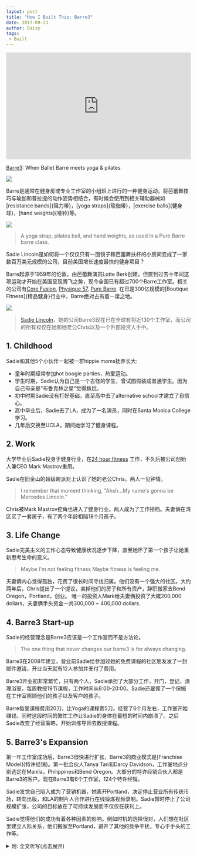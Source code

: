```yaml
---
layout: post
title: "How I Built This: Barre3"
date: 2017-09-23
author: Daisy
tags:
 - Built
---
```


<iframe src="https://www.npr.org/player/embed/549459732/549579955" width="100%" height="290" frameborder="0" scrolling="no" title="NPR embedded audio player"></iframe>

[Barre3](http://barre3.com): When Ballet Barre meets yoga & pilates.

![](https://upload.wikimedia.org/wikipedia/commons/6/61/Barre_class_5.jpg)

Barre是通常在健身房或专业工作室的小组班上进行的一种健身运动，将芭蕾舞技巧与瑜伽和普拉提的动作姿势相结合，有时候会使用到相关辅助器械如[resistance bands]{阻力带}，[yoga straps]{瑜伽带}，[exercise balls]{健身球}，[hand weights]{哑铃}等。

![](https://upload.wikimedia.org/wikipedia/commons/thumb/9/93/Barre_equipment.jpeg/600px-Barre_equipment.jpeg)

> A yoga strap, pilates ball, and hand weights, as used in a Pure Barre barre class.

Sadie Lincoln是如何将一个仅仅只有一面镜子和芭蕾舞扶杆的小房间变成了一家数百万美元规模的公司，目前美国增长速度最快的健身项目？

Barre起源于1959年的伦敦，由芭蕾舞演员Lotte Berk创建。但直到过去十年间这项运动才开始在美国呈现腾飞之势，现今全国已有超过700个Barre工作室。相关的公司有[Core Fusion](http://www.corefusion.net.au), [Physique 57](https://physique57.com), [Pure Barre](http://purebarre.com). 在已是300亿规模的[Boutique Fitness]{精品健身}行业中，Barre绝对占有着一席之地。


![](https://barre3.com/assets/about/about-sadie_desktop-ce3433624ad0a1b55e200324256f0bcab775b964555830e5d39c0ad81bb1625c.jpg)

> [Sadie Lincoln](https://barre3.com/sadie)，她的公司Barre3现在已在全球有将近130个工作室，而公司的所有权仅在她和她老公Chris以及一个外部投资人手中。

## 1. Childhood

Sadie和其他5个小伙伴一起被一群hippie moms抚养长大:

 - 童年时期经常参加hot boogie parties，热爱运动。
 - 学生时期，Sadie认为自己是一个古怪的学生，曾试图假装成普通学生。因为自己母亲是"布鲁克林之星"觉得尴尬。
 - 初中时期Sadie没有打好基础，直至高中去了alternative school才建立了自信心。
 - 高中毕业后，Sadie去了LA，成为了一名演员，同时在Santa Monica College学习。
 - 几年后交换至UCLA，期间她学习了健身课程。

## 2. Work

大学毕业后Sadie投身于健身行业，在[24 hour fitness](https://www.24hourfitness.com) 工作，不久后被公司创始人兼CEO Mark Mastrov重用。

Sadie在旧金山的超级碗派对上认识了她的老公Chris。两人一见钟情。

> I remember that moment thinking, "Ahsh...My name's gonna be Mercedes Lincoln."

Chris被Mark Mastrov挖角也进入了健身行业。两人成为了工作搭档。夫妻俩在湾区买了一套房子，有了两个年龄相隔18个月孩子。

## 3. Life Change 

Sadie完美主义的工作心态导致健康状况逐步下降，直至她怀了第一个孩子让她重新思考生命的意义。

> Maybe I'm not feeling fitness Maybe fitness is feeling me.

夫妻俩内心觉得孤独，花费了很长时间寻找归属。他们没有一个强大的社区。大约两年后，Chris提出了一个提议，卖掉他们的房子和所有资产，辞职搬家去Bend Oregon，Portland，创业。 唯一的投资人Mark给夫妻俩投资了大概200,000 dollars，夫妻俩手头资金一共300,000 ~ 400,000 dollars.

## 4. Barre3 Start-up

Sadie的经营理念是Barre3应该是一个工作室而不是方法论。

> The one thing that never changes our barre3 is for always changing.

Barre3在2008年建立，营业前Sadie给参加过她的免费课程的社区朋友发了一封邮件邀请，开业当天就有12人参加并支付了费用。

Barre3开业初非常繁忙，只有两个人，Sadie承担了大部分工作，开门，登记，清理浴室，每周教授19节课程，工作时间从6:00-20:00。Sadie还雇佣了一个保姆在工作室照顾他们的孩子以及客户的孩子。

Barre每堂课程费用20刀，比Yoga的课程贵5刀。经营了6个月左右，工作室开始赚钱。同时这段时间的繁忙工作让Sadie的身体在最短的时间内崩溃了。之后Sadie改变了经营策略，开始训练导师去教授课程。

## 5. Barre3's Expansion

第一年工作室成功后，Barre3很快进行扩张，Barre3的商业模式是[Franchise Model]{特许经销}。第一批合伙人Tanya Tan和Darcy Davidson，工作室地点分别选定在Manila，Philippines和Bend Oregon。大部分的特许经销合伙人都是Barre3的客户。现在Barre3有6个工作室，124个特许经销。

Sadie发觉自己陷入成为了营销机器，她离开Portland，决定停止营业所有传统市场，转向出版，和LA的制片人合作进行在线锻炼视频录制。Sadie暂时停止了公司规模扩张，公司的目标放在了可持续发展而不仅仅在获利上。

Sadie觉得他们的成功有着各种因素的影响。例如时机的选择很对，人们想在社区里建立人际关系，他们搬家至Portland，避开了其他的竞争干扰，专心于手头的工作等。

<details markdown="1"><summary> 附: 全文听写(点击展开)</summary>
One evening we put kids to bed in the living room. Chris came up to me and he pulled the spreadsheet out of his pocket 
and he said I've hold this in my pocket for couple weeks. He opened it up, a new wishes spreadsheet, a model of how we could sell our home， all our possessions and drop out and not work for a year -- that is the start to built what we built.

How Sadie Lincoln turned the room with mirrors and ballet barre into a multi million dollar company that's now one of the fastest growing fitness programs in the US.

If you take a little bit of pilates &yoga through some ballet into the makes, you get barre

"when ballet barre meets yoga &pilates"

It's actually been around since 1959 when a former ballerina named Lotte Berk invent whole concept in London but it didn't really begin to take off in the US until this past decade.
And today there are over 700 barre studios around the country. Companies like core fusion, physique 57, pure barre. People who go to barre classes are overwhelmingly women, most of them are just going for the exercises, they actually connected to the culture around whole barre movement. it's  about building confidence and "steam", but it's also big business. The whole "" fitness sector which barre is definitely a part of  is now a 30 billion industry. And one of the best known fitness barre Sadie Lincoln, her company barre3 now has about 130 locations all around the world. And company is still privately owned by Sadie and her husband Chris and just one outside investor.
All of this made them rich & celebrity fitness grew.

Sadie's mum and her four best friend drop-out 
They were living in California, yet they found each other They are kind of Gypsy like they are travelling around together. They ended up in Desino Mexico and each of them ended up have a child. The dads are sweat. They basically raised their kids "clubdively" 

It was a time of exploration. It's a time for them to go in work, look inside, live close to nature, create and discover a new way of living. 
There are 6 kids all together.  
Was fitness part of your early childhood?
We used to do "what we hot boogie" parties put on a red record and boogie. Dance on butts off "...Beatles" Loving moving
How did your mom "" me?
First of all, we're often on footsteps. Once they got secure, they created their own business. They created a newspaper called "what's happening", weekly publication.
Did you sometimes feel like a weird kid/different kid? Yes. I tried to play normal.  
Were you embarrassed?  My mom was Brooklyn star. They were cool, smoking weed before it's legal. 
I was a horrible student in high school. I went to alternative school. I did a great deal of confidence there. We did pottery, dance, music, but I didn't learn the basics. middle school  didn't have the foundation nor interest. I just can survive on having fun.
After high school. Sadie took off to LA. She become an actor, in the meantime she takes classes in Santa Monica College. A couple years end she transfer to UCLA.
During that time she really into fitness classes. 
After college Sadie decide to look for work in the fitness industry.
I landed a job in company 24 hours fitness and she wanted to move to San Francisco.
She was hired to run all of the group "backsize" for 25 gyms.   They were acquiring gyms at a rapid pay. We had around 50 gyms  I ended up "" for 11 years  when I left we had 430 locations.  
A massive explosive gross. 
Around 1~2 years she ended up reporting directly to CEO Mark Mastrov.
Everything from sells to brand strategy which is her favorite.
She traveled all over the world, Asia, Spain, Italy. Besides 24 fitness she became partner of gyms in Russia.

She met her husband Chris in San Francisco at super bowl party.
He worked at a startup 'surfer' company.  
Chris had couple launches with Mark, Mark pulled Chris into the  loop as well. 
Mark put us on projects together, It was a wonderful testing ground as business partner how we work together.
We bought a house in bay area. We had two children back to back  18 month apart. 
Any crisis?  Make a big life change？
The first crisis for me I think happen before I was pregnant with my first child. I have a booming business, my career is booming. I was making a great salary. We are buying a house all that good staff.
My own health was declining. I didn't feel good.
I just been 'emerge' in fitness industry  wasn't working in my own body.I was really uncomfortable of my skin. I didn't feel alive inside. I was working out very hard every day, counting how many calories I was eating/ expanding. Scientific calories in/out.
What changed? The alternate opportunities to realize ""
inside your body   baby  connected and happy   
what health really was? following someone else formula
I started do yoga at home. Maybe I'm not feeling fitness Maybe fitness is feeling me. I'm probably not alone.
We were lonely, really lonely as a couple
We were having a hard time finding belongings. We didn't have strong community.
-----以下未经修改---
Just you and me     he was having a bad time relating to business as he was managing the studios  managing 24hours fitness  I remember this moment  walking into the room and he was on speak phone   manager was working with coaching him   they were on an unconference call   
we feel empty 
maybe 2 years  he come up with all kinds of different business plans from plant watering business to pizza nail studios  backdrop  he had a good job  I think things moving along very well 
one evening we put the kids bed  we were in living room  Chris came up to me  A model how we could sell our home all our possessions and move to "" and drop out and not work for a year
outrageous idea  one of the hottest things he's ever done
every single penny into a dream job that might fail but we don't care
try to build a life for ourselves that will feel free
that was the start to building what we built with barre 3
with the money you move to Oregon?
we ended up deciding on Portland 
how much cash did you guys has to live on?
we went down one car  we parked all our belongings in the car 
and moving van we moved our two kids and a cat to Portland Oregon rent a small little house 
how much did you put towards this business idea?
only investment is Mark  he gives us a small investment  under 200000 dollars  the house we probably has 300000~400000   life savings  that was the cushion 
pull much of that into this business idea
what was the concept?
I became enamored with studio culture and going to yoga studios going to barre studios   in late 90s early 2000 barre was really igniting in New York and San Fransisco
barre? barre back then was based of Lotte Berk Method which she was a dancer  basic ballet barre  her first instructors start the first barre studios Core Fusion, Physique 57, The Bar Method
take these classes   I was treat by them 
for one thing they were reminded me of sort of an contemporary 'jazz sized' to be honest
and then using the ballet barre as a prog just has this instinct grace and art and 'inheritage' really attractive to me
when you decided to open a barre studio   competitors outside  
different  by try customers by doing this
we move to Portland     there was no barre around us
I loved using ballet barre "" pilates & small movements & music 
I want to create a studio that instead of being something  being  an answer  being a methodology   Sadie Lincoln's method or Barre 3 method  just want to be an exercise experience 
from the very beginning  "" menu
the very first sentence is 
the one thing that never changes our barre3 is for always changing.   at the very beginning of class every instructors will start by saying 
welcome to barre3, I gave you 4 permission to do something different "than I say"
your only job is to listen not to me but yourself 
I'm your guide, we're going to turn the music on and to show you how you lend your body and want you to make it your own.
just as an idea introduce people  when you passed by the studio and you saw the thing barre3  a lot of people  men would say "what is this barre?" "what is this thing?" the first thought
I had a tag line at the beginning "when ballet barre meets yoga and pilates"
how did you come up with the routine ? did you spend like weeks and months kind of writing it down or ?
20 years all different concepts  I started to piece together
the concepts that balance the body  so I really focus on working  apposing muscle groups and every exercise  
If I work the "" equally with the ""
I had this whole system.
when you open your doors it is August 2008? Y
Was it right away with it like a hit to people?  people like to come in? or curiosity
Before I even open our studio I taught free classes upstairs 
the day we finally got the permit to open the doors
I send an email to the community that was coming to my free classes 
I said hey I got my certificate of "", I'm going to teach class tonight 
I thought maybe a couple of people will show up  my friends  
12 people showed and paid that night  send out email to 45
this is gona work
hire a babysitter to be at the studio, so their kids and their clients' kids can also come to the studio.
busy mom of two kids   we want to have a community  we want to plays when we can attract people that were inspirational, thoughtful, connected, exciting to be around 
It was just two of us at the beginning. 
one of my girlfriends who would move to the bay area, she taught one or two classes in the evening.
but I check everybody in, open the door, check everybody in   clean the bathroom, taught 19 classes, 6am to 8pm. I was there 
I knew every single client 
Mary Ellen, she was the first person to sign the membership.
how much did you have to pay the class   20 dollars 
was it cheap?  around 5 dollars more than yoga 
how much runway did you have before this had actually start making a profit? I think our return was maybe 6 months also.
pretty quick return   starting with 19 classes a week 10~12people 
you must be stress out？ Yeah
teaching 19 classes a week is not healthy It is not balance.
the shortest story is my body broke. 
my mom says honey, you're embodying your business
because I was walking around like a 90-year old women with my back slipover
"this isn't good" that was a moment I was training instructors at the time I did have some relief  but I learned that to be healthy it really is OK to pause, to not move, to not achieve, to not to have an outlook expression of what exercise means.
you still manage to open up a second location pretty fast right?
the first year we are open we put up a tab on our website that's grow with us   we got instant interest 
what that mean, like start your own barre 3?
we knew we had / we grew up an industry we knew how to run multi operations  so going into barre 3 we thought let's open maybe open twenty of this in the specific northwest
our model should be franchise?
we have this unique knowledge with "" industries
so instead of raising money to open our own  let's look into this franchise model  which is really ultimately about 'empowering' someone else 
to invest in this idea that we have our wisdom and open up their own business 
so instead of going to venture capitalized   banks or what ever 
you didn't have to / want to be beholding to institutional money
instead I was really excited about the idea of being beholding  into other people just like me    who had a dream want to open their own business   and be able to make their own 
where was the second location?
our first two partners design were the Philippines and Manila and Bend Oregon 
so you franchised immediately to manila 
this women came  her name is Tanya Tan   she was in the states and discovered us  and her family is very 'entrepreneur ial '
they have a family business and their children each have different business models  and she is the youngest '' children  she chose barre 3
because you and Chris had this experience at 24hours fitness 
franchising   you know how to "instruct' it 
we were bullish that way  exciting  adventure  we knew we could do it internationally with the right partner
and then Darcy in Bend was close enough  and she was coming to class  really a part of our tribe  shortly after that was 'carry' who opened ''  20 minutes away  so most of our franchise partners were our clients    so they came to barre3, loved barre3, knew barre3, when owner operated it 
unlike some franchisees   our franchisees own and operate 
live and breath a product    teach and manage and be the face of it   we had Jerry Murrell on the shows, the founder five guys  which is like what's the fastest growing very different business from yours--burgers and fries
he was supposed to it like all his son part of five guys  they were like "Dad, let's do this." and he really didn't want to do because to him like the burgers    they were serving fries   it was great  it keep controlling the quality   completely 'oppose' the idea  he feels differently today 
were you nervous about handing over your concepts to somebody like screw it up? 
no  I really do believe in people    our product isn't a burger  it's a person  it's someone teaching a class and I cannot pretend be able to control that   because I can't control other people nor do I want to 
It's a creative person  you spend a years on honing  there's no way that you just hand it over and say go run with it  you had get there mentally I have to assume
It's person by person   we would meet with these people and see if there is a deep connection    I believed in our training program I believe in my ability  eduction  I love training and developing people 
bring to fitness this idea    teaching and true teacher 
teachers who really brought something out of me   
they had the answers  they spark something inside of me that made me realize I have the answers  and I love doing that with body /movement  I love showing people that you can first of all run your own studio and you can do it your own way 
here is our blue print   but you now get to go  and put your own finger print on it   because I do not want you to copy  this is not the Sadie Lincoln Method   entire grow-up company  and your true power   all of my owners is they connected with them   just like we were 'raised'   not the word "chain"  we are family of owners    
problems？  emotional   it's scary and emotional  those first partners took a big risk
when you franchise   you can't fire someone   you're in a partnership    it's for the long term   me and Chris our job is always keep that values up   so they see that importance being connected to something bigger   and you know that's really will drives me on beholding to all of these partners 
you're the CEO of the company? Y
How many locations do you guys on?
we own 6 locations and then we have 124 franchise
as you guys were just expanding /exploding growth   is this crazy?
right in the middle  I kinda of lost myself in it 
we were booming   we are getting a great price 
being a fitness celebrity in a way 
fell into marketing machine   leave Portland decide shut out all our traditional marketing 
I was in publications    working with producers in LA
everybody was telling me this way of speaking about fitness 
this is the ways about what you doing 
face of it  videos     you didn't want to embrace that? I did want because the idea of growing and serving the company that way was really exciting to me  and be able to get that kind of attention and to feel our business were super exciting 
that really helps
it went against my 'intuition' about not being 'a'
and I don't want to feed the messages that already so loud "loud and clear everywhere "
if you workout, you do these things you're gonna look like this 
I was getting trained by producers     get hair make up 
we have online workouts 
I hired a make-up person   be more self conscious about what I were on camera   I started to speak in different language 
under the videos  people who were commenting me  they were checking me    my clients  the people who are part of my movement were checking me at the door  
in terms of growing bigger   we've paused franchising for now 
being steel and comfortable     check in and see things 
if you look at a company as a person, we've decided to be steel.
what was the reason?    
could cashed out like majorly
feel like I want to be a bit of rabble, so I am seeking right now other CEOs, other founders ...
protect what I have    make a giant 
want to show the business community that you could do it that way
the value of not growing /selling 
companies are not profitable but they are sustainable 
breaking even every year
able them to hire more than a thousand people  lot's of companies focus on profit   not sustainability  just creating jobs for people 
you can do a 30 days extreme program with your body 
you know exercise every single day is nothing right 
drink tons of water  get 10 hours sleep every single day  leave lots of weights and get tremendous results  that's like exciting   
tremendously changing your body 
is that sustainable to exercise every single day until to be that '' not for most people 
it's a short term outcome and that is the story we sold over and over again with fitness
sustainability model of body   exercise 10 minutes a day being in touch with the food you're eating   that is ok to drink a glass of wine  the relationship is just as healthy as exercise  developing a long term relationship with exercise   sustainable actually going to benefit your posture you live longer ...
partner?
I can imagine a way of not working with Chris 
we talked about our business a lot 
how much of what happened to you guys  do a lot ? skill? ability?
timing is great for us   people want connection in community 
teacher   moving to Portland is just the right moment --focus

</details>

